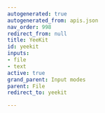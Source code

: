 ```yaml
---
autogenerated: true
autogenerated_from: apis.json
nav_order: 998
redirect_from: null
title: YeeKit
id: yeekit
inputs:
- file
- text
active: true
grand_parent: Input modes
parent: File
redirect_to: yeekit

---
```


